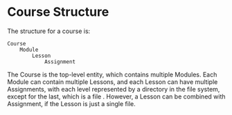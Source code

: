 # Course Structure

The structure for a course is:

```
Course
    Module
        Lesson
            Assignment
```

The Course is the top-level entity, which contains multiple Modules. Each Module
can contain multiple Lessons, and each Lesson can have multiple Assignments,
with each level represented by a directory in the file system, except for the
last, which is a file . However, a Lesson can be combined with Assignment, if
the Lesson is just a single file. 